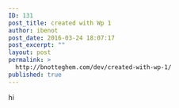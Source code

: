 ```yaml
---
ID: 131
post_title: created with Wp 1
author: ibenot
post_date: 2016-03-24 18:07:17
post_excerpt: ""
layout: post
permalink: >
  http://bnotteghem.com/dev/created-with-wp-1/
published: true
---
```

hi